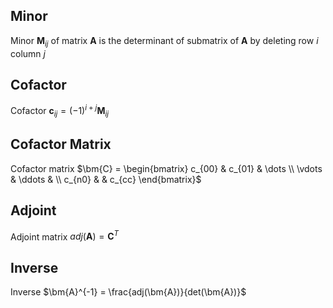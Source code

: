 
## Minor
Minor $\bm{M}_{ij}$ of matrix $\bm{A}$ is the determinant of submatrix of $\bm{A}$ by deleting row $i$ column $j$

## Cofactor
Cofactor $\bm{c}_{ij} = {(-1)}^{i+j}\bm{M}_{ij}$

## Cofactor Matrix
Cofactor matrix $\bm{C} = \begin{bmatrix} c_{00} & c_{01} & \dots \\ \vdots & \ddots & \\ c_{n0} & & c_{cc} \end{bmatrix}$

## Adjoint
Adjoint matrix $adj(\bm{A}) = \bm{C}^{T}$

## Inverse
Inverse $\bm{A}^{-1} = \frac{adj(\bm{A})}{det(\bm{A})}$
